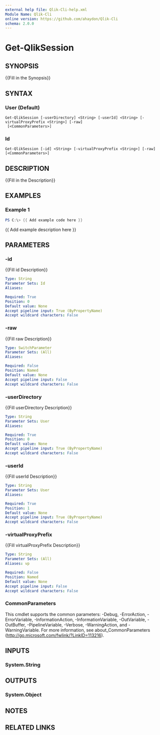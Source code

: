 ```yaml
---
external help file: Qlik-Cli-help.xml
Module Name: Qlik-Cli
online version: https://github.com/ahaydon/Qlik-Cli
schema: 2.0.0
---
```


# Get-QlikSession

## SYNOPSIS
{{Fill in the Synopsis}}

## SYNTAX

### User (Default)
```
Get-QlikSession [-userDirectory] <String> [-userId] <String> [-virtualProxyPrefix <String>] [-raw]
 [<CommonParameters>]
```

### Id
```
Get-QlikSession [-id] <String> [-virtualProxyPrefix <String>] [-raw] [<CommonParameters>]
```

## DESCRIPTION
{{Fill in the Description}}

## EXAMPLES

### Example 1
```powershell
PS C:\> {{ Add example code here }}
```

{{ Add example description here }}

## PARAMETERS

### -id
{{Fill id Description}}

```yaml
Type: String
Parameter Sets: Id
Aliases:

Required: True
Position: 0
Default value: None
Accept pipeline input: True (ByPropertyName)
Accept wildcard characters: False
```

### -raw
{{Fill raw Description}}

```yaml
Type: SwitchParameter
Parameter Sets: (All)
Aliases:

Required: False
Position: Named
Default value: None
Accept pipeline input: False
Accept wildcard characters: False
```

### -userDirectory
{{Fill userDirectory Description}}

```yaml
Type: String
Parameter Sets: User
Aliases:

Required: True
Position: 0
Default value: None
Accept pipeline input: True (ByPropertyName)
Accept wildcard characters: False
```

### -userId
{{Fill userId Description}}

```yaml
Type: String
Parameter Sets: User
Aliases:

Required: True
Position: 1
Default value: None
Accept pipeline input: True (ByPropertyName)
Accept wildcard characters: False
```

### -virtualProxyPrefix
{{Fill virtualProxyPrefix Description}}

```yaml
Type: String
Parameter Sets: (All)
Aliases: vp

Required: False
Position: Named
Default value: None
Accept pipeline input: False
Accept wildcard characters: False
```

### CommonParameters
This cmdlet supports the common parameters: -Debug, -ErrorAction, -ErrorVariable, -InformationAction, -InformationVariable, -OutVariable, -OutBuffer, -PipelineVariable, -Verbose, -WarningAction, and -WarningVariable.
For more information, see about_CommonParameters (http://go.microsoft.com/fwlink/?LinkID=113216).

## INPUTS

### System.String
## OUTPUTS

### System.Object
## NOTES

## RELATED LINKS
